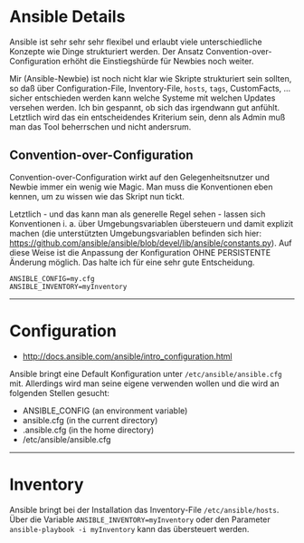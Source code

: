 # Ansible Details

Ansible ist sehr sehr sehr flexibel und erlaubt viele unterschiedliche Konzepte wie Dinge strukturiert werden. Der Ansatz Convention-over-Configuration erhöht die Einstiegshürde für Newbies noch weiter.

Mir (Ansible-Newbie) ist noch nicht klar wie Skripte strukturiert sein sollten, so daß über Configuration-File, Inventory-File, `hosts`, `tags`, CustomFacts, ... sicher entschieden werden kann welche Systeme mit welchen Updates versehen werden. Ich bin gespannt, ob sich das irgendwann gut anfühlt. Letztlich wird das ein entscheidendes Kriterium sein, denn als Admin muß man das Tool beherrschen und nicht andersrum.

## Convention-over-Configuration

Convention-over-Configuration wirkt auf den Gelegenheitsnutzer und Newbie immer ein wenig wie Magic. Man muss die Konventionen eben kennen, um zu wissen wie das Skript nun tickt.

Letztlich - und das kann man als generelle Regel sehen - lassen sich Konventionen i. a. über Umgebungsvariablen übersteuern und damit explizit machen (die unterstützten Umgebungsvariablen befinden sich hier: https://github.com/ansible/ansible/blob/devel/lib/ansible/constants.py). Auf diese Weise ist die Anpassung der Konfiguration OHNE PERSISTENTE Änderung möglich. Das halte ich für eine sehr gute Entscheidung. 

```
ANSIBLE_CONFIG=my.cfg
ANSIBLE_INVENTORY=myInventory
```

---

# Configuration

* http://docs.ansible.com/ansible/intro_configuration.html

Ansible bringt eine Default Konfiguration unter `/etc/ansible/ansible.cfg` mit. Allerdings wird man seine eigene verwenden wollen und die wird an folgenden Stellen gesucht:

* ANSIBLE_CONFIG (an environment variable)
* ansible.cfg (in the current directory)
* .ansible.cfg (in the home directory)
* /etc/ansible/ansible.cfg

---

# Inventory

Ansible bringt bei der Installation das Inventory-File `/etc/ansible/hosts`. Über die Variable `ANSIBLE_INVENTORY=myInventory` oder den Parameter `ansible-playbook -i myInventory` kann das übersteuert werden.
